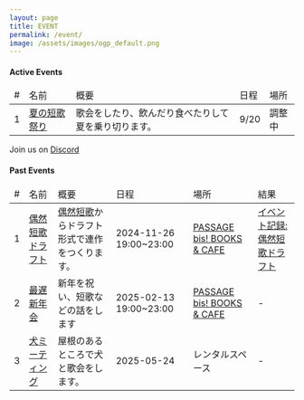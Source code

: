 ```yaml
---
layout: page
title: EVENT
permalink: /event/
image: /assets/images/ogp_default.png
---
```


#### Active Events

<table class="table table-striped table-bordered">
  <thead>
    <tr>
      <td>#</td>
      <td>名前</td>
      <td>概要</td>
      <td>日程</td>
      <td>場所</td>
    </tr>
  </thead>
  <tbody class="table-group-divider">
    <tr>
      <td>1</td>
      <td><a href="/event/flatline-4">夏の短歌祭り</a></td>
      <td>歌会をしたり、飲んだり食べたりして夏を乗り切ります。</td>
      <td>9/20</td>
      <td>調整中</td>
    </tr>
  </tbody>
</table>

Join us on <i class="fa-brands fa-discord"></i> [Discord](https://discord.gg/WyV2XHN6z2)

#### Past Events

<table class="table table-striped table-bordered">
  <thead>
    <tr>
      <td>#</td>
      <td>名前</td>
      <td>概要</td>
      <td>日程</td>
      <td>場所</td>
      <td>結果</td>
    </tr>
  </thead>
  <tbody class="table-group-divider">
    <tr>
      <td>1</td>
      <td><a href="/event/flatline-1">偶然短歌ドラフト</a></td>
      <td><a href="https://x.com/g57577">偶然短歌</a>からドラフト形式で連作をつくります。</td>
      <td>2024-11-26 19:00~23:00</td>
      <td><a href="https://maps.app.goo.gl/B7PyzZxTCvZpaeU48">PASSAGE bis! BOOKS &amp; CAFE</a></td>
      <td><a href="/guzen-tanka-draft">イベント記録: 偶然短歌ドラフト</a></td>
    </tr>
    <tr>
      <td>2</td>
      <td><a href="/event/flatline-2">最遅新年会</a></td>
      <td>新年を祝い、短歌などの話をします</td>
      <td>2025-02-13 19:00~23:00</td>
      <td><a href="https://maps.app.goo.gl/B7PyzZxTCvZpaeU48">PASSAGE bis! BOOKS &amp; CAFE</a></td>
      <td>-</td>
    </tr>
    <tr>
      <td>3</td>
      <td><a href="/event/flatline-3">犬ミーティング</a></td>
      <td>屋根のあるところで犬と歌会をします。</td>
      <td>2025-05-24</td>
      <td>レンタルスペース</td>
      <td>-</td>
    </tr>
  </tbody>
</table>
